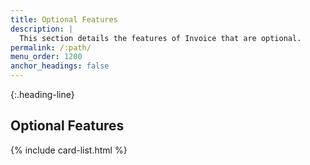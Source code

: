 ```yaml
---
title: Optional Features
description: |
  This section details the features of Invoice that are optional.
permalink: /:path/
menu_order: 1200
anchor_headings: false
---
```


{:.heading-line}
## Optional Features

{% include card-list.html %}
